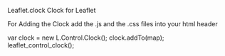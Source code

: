 Leaflet.clock
Clock for Leaflet

For Adding the Clock add the .js and the .css files into your html header

var clock = new L.Control.Clock();
clock.addTo(map);
leaflet_control_clock();
